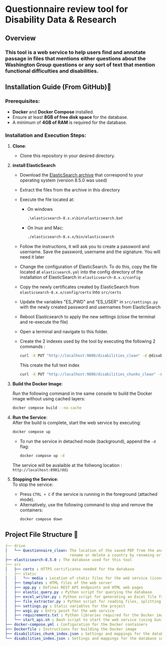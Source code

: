# Questionnaire review tool for Disability Data & Research

## Overview

### This tool is a web service to help users find and annotate passage in files that mentions either questions about the Washington Group questions or any sort of text that mention functional difficulties and disabilities.

## Installation Guide (From GitHub)🔧

### Prerequisites:
- **Docker** and **Docker Compose** installed.
- Ensure at least **8GB of free disk space** for the database.
- A minimum of **4GB of RAM** is required for the database.

### Installation and Execution Steps:

1. **Clone**:  
   - Clone this repository in your desired directory.

2. **install ElasticSearch** 
   - Download the [ElasticSearch archive](https://www.elastic.co/downloads/past-releases#elasticsearch) that correspond to your operating system (version  8.5.0 was used)
   - Extract the files from the archive in this directory
   - Execute the file located at: 
   
      - On windows
         ```cmd
         .\elasticsearch-8.x.x\bin\elasticsearch.bat
         ```
      - On lnux and Mac:
         ```bash
         ./elasticsearch-8.x.x/bin/elasticsearch
         ```
   - Follow the instructions, it will ask you to create a password and username. Save the password, username and the signature. You will need it later
   - Change the configuration of ElasticSearch. To do this, copy the file located at `elasticsearch.yml` into the config directory of the installation of ElasticSearch in `elasticsearch-8.x.x/config`
   - Copy the newly certificates created by ElasticSearch from `elasticsearch-8.x.x/config/certs` into `src/certs`
   - Update the variables "ES_PWD" and "ES_USER" in `src/settings.py` with the newly created password and usernames from ElasticSearch
   - Reboot Elasticsearch to apply the new settings (close the terminal and re-execute the file)
   - Open a terminal and navigate to this folder.
   - Create the 2 indexes used by the tool by executing the following 2 commands :

      ```bash
      curl -X PUT "http://localhost:9800/disabilities_clean" -d @disabilities_index.json --header "Content-Type: application/json"
      ```
      This create the full text index

      ```bash
      curl -X PUT "http://localhost:9800/disabilities_chunks_clean" -d @disabilities_chunk_index.json --header "Content-Type: application/json"
      ```


3. **Build the Docker Image**: 

   Run the following command in tne same console to build the Docker image without using cached layers:  
   ```bash
   docker compose build --no-cache
   ```

4. **Run the Service**:  
   After the build is complete, start the web service by executing:  
   ```bash
   docker compose up
   ```  
   - To run the service in detached mode (background), append the `-d` flag:  
     ```bash
     docker compose up -d
     ```
    The service will be avalaible at the follwong location : `http://localhost:8901/ddi`

5. **Stopping the Service**:  
   To stop the service:  
   - Press `CTRL + C` if the service is running in the foreground (attached mode).  
   - Alternatively, use the following command to stop and remove the containers:  
     ```bash
     docker compose down
     ```

## Project File Structure 📁

```yaml
├── drive
│   └── Questionnaire_clean: The location of the saved PDF from the analysis tool. It's here you can add, 
│                            rename or delete a country by renaming or deleting its folder
├── elasticsearch-8.5.0 : The database used for this tool
├── src
│   ├── certs : HTTPS certificates needed for the database
│   ├── static 
│   │   └── media : Location of static files for the web service (icons, images, JS libraries, etc.)
│   ├── templates : HTML files of the web server
│   ├── app.py : Defines REST API endpoints and HTML web pages
│   ├── elastic_query.py : Python script for querying the database
│   ├── excel_writer.py : Python script for generating an Excel file from user annotations
│   ├── file_extractor.py : Python script for reading files, splitting them into chunks, and uploading them to the database
│   ├── settings.py : Static variables for the project
│   ├── wsgi.py : Entry point for the web service
│   ├── requirements.txt : Python libraries required for the Docker image
│   └── start_api.sh : Bash script to start the web service (using Gunicorn)
├── docker-compose.yml : Configuration for the Docker containers
├── Dockerfile : Instructions for building the Docker image
├── disabilities_chunk_index.json : Settings and mappings for the database index containing file chunks
└── disabilities_index.json : Settings and mappings for the database index containing full files as text
```